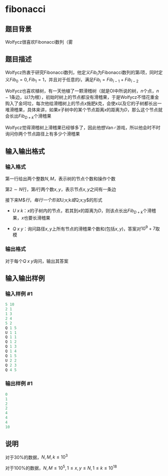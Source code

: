 # fibonacci

## 题目背景

Wolfycz很喜欢Fibonacci数列（雾

## 题目描述

Wolfycz热衷于研究Fibonacci数列，他定义$Fib_i$为Fibonacci数列的第$i$项，同时定义$Fib_0=0,Fib_1=1$，并且对于任意的$i$，满足$Fib_i=Fib_{i-1}+Fib_{i-2}$

Wolfycz也喜欢植树，有一天他植了一颗滑稽树（就是OI中所说的树，$n$个点，$n-1$条边，以$1$为根），初始时树上的节点都没有滑稽果，于是Wolfycz不惜花重金购入了金坷垃，每次他给滑稽树上的节点$x$施肥$k$克，会使$x$以及它的子树都长出一堆滑稽果，具体来讲，如果$x$子树中的某个节点距离$x$的距离为$D$，那么这个节点就会长出$Fib_{D+k}$个滑稽果

Wolfycz觉得滑稽树上滑稽果已经够多了，因此他想Van♂游戏，所以他会时不时询问你两个节点路径上有多少个滑稽果

## 输入输出格式

### 输入格式

第一行给出两个整数$N,M$，表示树的节点个数和操作个数

第$2\sim N$行，第$i$行两个数$x,y$，表示节点$x,y$之间有一条边

接下来M$$行，每行一个形如$U\;x\;k$或$Q\;x\;y$的形式

- $U\;x\;k$：$x$的子树内的节点，若其到$x$的距离为$D$，则该点长出$Fib_{D+k}$个滑稽果，$x$也要长滑稽果

- $Q\;x\;y$：询问路径$x,y$上所有节点的滑稽果个数和(包括$x,y$)，答案对$10^9+7$取模

### 输出格式

对于每个$Q\;x\;y$询问，输出其答案

## 输入输出样例

### 输入样例 #1

```cpp
5 10
2 1
1 3
2 4
5 2
Q 1 5
U 1 1
Q 1 1
Q 1 2
Q 1 3
Q 1 4
Q 1 5
U 2 2
Q 2 3
Q 4 5
```


### 输出样例 #1

```cpp
0
1
2
2
4
4
4
10
```


## 说明

对于$30\%$的数据，$N,M,k\leqslant 10^3$

对于$100\%$的数据，$N,M\leqslant 10^5,1\leqslant x,y\leqslant N,1\leqslant k\leqslant 10^{18}$

